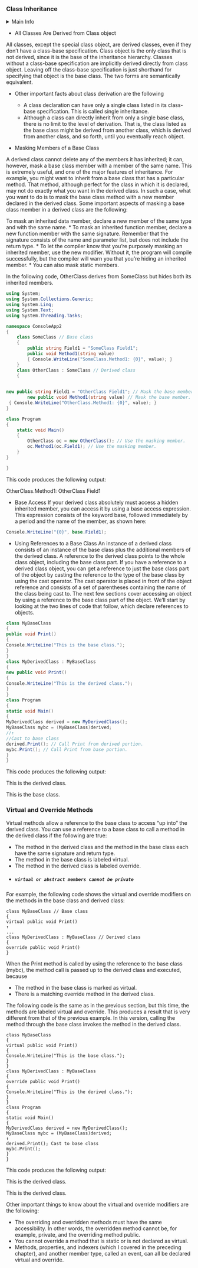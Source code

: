 ### Class Inheritance

<details>
<summary>Main Info</summary>
<p>Inheritance allows you to define a new class that incorporates and extends an already declared class.</p>
• You can use an existing class, called the base class, as the basis for a new class,
called the derived class. The members of the derived class consist of the following:
− The members in its own declaration
− The members of the base class
<p> To declare a derived class, you add a class-base specification after the class name.
The class-base specification consists of a colon, followed by the name of the class
to be used as the base class. The derived class is said to directly inherit from the
base class listed.</p>
<p>A derived class is said to extend its base class, because it includes the members of
the base class plus any additional functionality provided in its own declaration.<p>

<p>Inherited members are accessed just as if they had been declared in the derived class itself.</p>
 </details>
         
* All Classes Are Derived from Class object

All classes, except the special class object, are derived classes, even if they don’t have a class-base
specification. Class object is the only class that is not derived, since it is the base of the inheritance
hierarchy.
Classes without a class-base specification are implicitly derived directly from class object. Leaving
off the class-base specification is just shorthand for specifying that object is the base class. The two
forms are semantically equivalent.

* Other important facts about class derivation are the following
  * A class declaration can have only a single class listed in its class-base specification.
    This is called single inheritance.
  * Although a class can directly inherit from only a single base class, there is no limit
to the level of derivation. That is, the class listed as the base class might be derived
from another class, which is derived from another class, and so forth, until you
eventually reach object.

* Masking Members of a Base Class
<p>A derived class cannot delete any of the members it has inherited; it can, however, mask a base class
member with a member of the same name. This is extremely useful, and one of the major features of
inheritance.
For example, you might want to inherit from a base class that has a particular method. That method,
although perfect for the class in which it is declared, may not do exactly what you want in the derived
class. In such a case, what you want to do is to mask the base class method with a new member declared
in the derived class. Some important aspects of masking a base class member in a derived class are the
following:</p>
To mask an inherited data member, declare a new member of the same type and
with the same name.
   * To mask an inherited function member, declare a new function member with the
same signature. Remember that the signature consists of the name and parameter
list, but does not include the return type.
   * To let the compiler know that you’re purposely masking an inherited member, use
the new modifier. Without it, the program will compile successfully, but the
compiler will warn you that you’re hiding an inherited member.
   * You can also mask static members.
   <p>In the following code, OtherClass derives from SomeClass but hides both its inherited members.</p>
   
```csharp
using System;
using System.Collections.Generic;
using System.Linq;
using System.Text;
using System.Threading.Tasks;

namespace ConsoleApp2
{
    class SomeClass // Base class
    {
        public string Field1 = "SomeClass Field1";
        public void Method1(string value)
        { Console.WriteLine("SomeClass.Method1: {0}", value); }
    }
    class OtherClass : SomeClass // Derived class
    {
    

new public string Field1 = "OtherClass Field1"; // Mask the base member.
        new public void Method1(string value) // Mask the base member.
 { Console.WriteLine("OtherClass.Method1: {0}", value); }
}

class Program
{
    static void Main()
    {
        OtherClass oc = new OtherClass(); // Use the masking member.
        oc.Method1(oc.Field1); // Use the masking member.
    }
}

}
```
<p>This code produces the following output:</p>
OtherClass.Method1: OtherClass Field1

* Base Access
If your derived class absolutely must access a hidden inherited member, you can access it by using a
base access expression. This expression consists of the keyword base, followed immediately by a period
and the name of the member, as shown here:
```csharp
Console.WriteLine("{0}", base.Field1);
```
* Using References to a Base Class
An instance of a derived class consists of an instance of the base class plus the additional members of the
derived class. A reference to the derived class points to the whole class object, including the base class
part.
If you have a reference to a derived class object, you can get a reference to just the base class part of
the object by casting the reference to the type of the base class by using the cast operator. The cast
operator is placed in front of the object reference and consists of a set of parentheses containing the
name of the class being cast to. 
The next few sections cover accessing an object by using a reference to the base class part of the
object. We’ll start by looking at the two lines of code that follow, which declare references to objects.
```csharp
class MyBaseClass
{
public void Print()
{
Console.WriteLine("This is the base class.");
}
}
class MyDerivedClass : MyBaseClass
{
new public void Print()
{
Console.WriteLine("This is the derived class.");
}
}
class Program
{
static void Main()
{
MyDerivedClass derived = new MyDerivedClass();
MyBaseClass mybc = (MyBaseClass)derived;
//↑
//Cast to base class
derived.Print(); // Call Print from derived portion.
mybc.Print(); // Call Print from base portion.
}
}
```
<p>This code produces the following output:</p>
<p>This is the derived class.</p>
<p>This is the base class.</p>

### Virtual and Override Methods

Virtual methods allow a reference to the
base class to access “up into” the derived class.
You can use a reference to a base class to call a method in the derived class if the following are true:
* The method in the derived class and the method in the base class each have the
same signature and return type.
* The method in the base class is labeled virtual.
* The method in the derived class is labeled override.
* ##### `virtual or abstract members cannot be private`

For example, the following code shows the virtual and override modifiers on the methods in the
base class and derived class:
```charp
class MyBaseClass // Base class
{
virtual public void Print()
↑
...
class MyDerivedClass : MyBaseClass // Derived class
{
override public void Print()
}
```
When the Print method is called by using the reference to the base class (mybc),
the method call is passed up to the derived class and executed, because
* The method in the base class is marked as virtual.
* There is a matching override method in the derived class.

The following code is the same as in the previous section, but this time, the methods are labeled
virtual and override. This produces a result that is very different from that of the previous example. In
this version, calling the method through the base class invokes the method in the derived class.
```charp
class MyBaseClass
{
virtual public void Print()
{
Console.WriteLine("This is the base class.");
}
}
class MyDerivedClass : MyBaseClass
{
override public void Print()
{
Console.WriteLine("This is the derived class.");
}
}
class Program
{
static void Main()
{
MyDerivedClass derived = new MyDerivedClass();
MyBaseClass mybc = (MyBaseClass)derived;
↑
derived.Print(); Cast to base class
mybc.Print();
}
}
```
<p>This code produces the following output:</p>
<p>This is the derived class.</p>
<p>This is the derived class.</p>

Other important things to know about the virtual and override modifiers are the following:
* The overriding and overridden methods must have the same accessibility. In other
words, the overridden method cannot be, for example, private, and the overriding
method public.
* You cannot override a method that is static or is not declared as virtual.
* Methods, properties, and indexers (which I covered in the preceding chapter), and
another member type, called an event, can all be
declared virtual and override.




